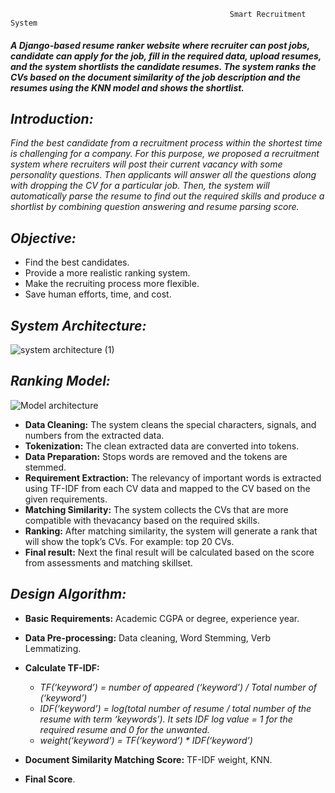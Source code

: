                                                      Smart Recruitment System
#### _A Django-based resume ranker website where recruiter can post jobs, candidate can apply for the job, fill in the required data, upload resumes, and the system shortlists the candidate resumes. The system ranks the CVs based on the document similarity of the job description and the resumes using the KNN model and shows the shortlist._

## _Introduction:_
_Find the best candidate from a recruitment process within the shortest time is challenging for a company. For this purpose, we proposed a recruitment system where recruiters will post their current vacancy with some personality questions. Then applicants will answer all the questions along with dropping the CV for a particular job. Then, the system will automatically parse the resume to find out the required skills and produce a shortlist by combining question answering and resume parsing score._

## _Objective:_
* Find the best candidates.
* Provide a more realistic ranking system.
* Make the recruiting process more flexible.
* Save human efforts, time, and cost.

## _System Architecture:_
![system architecture (1)](https://user-images.githubusercontent.com/66861180/129874802-22818723-4102-46a8-a44e-aaab377281d5.png)

## _Ranking Model:_
![Model architecture](https://user-images.githubusercontent.com/66861180/129875039-633c9bbf-0e5b-4552-8352-c145c961ef2c.png)
* **Data Cleaning:** The system cleans the special characters, signals, and numbers from the extracted data.
* **Tokenization:** The clean extracted data are converted into tokens.
* **Data Preparation:** Stops words are removed and the tokens are stemmed.
* **Requirement Extraction:** The relevancy of important words is extracted using TF-IDF from each CV data and mapped to the CV based on the given requirements.
* **Matching Similarity:** The system collects the CVs that are more compatible with thevacancy based on the required skills.
* **Ranking:** After matching similarity, the system will generate a rank that will show the topk’s CVs. For example: top 20 CVs.
* **Final result:** Next the final result will be calculated based on the score from assessments and matching skillset.




## _Design Algorithm:_
* **Basic Requirements:** Academic CGPA or degree, experience year.
* **Data Pre-processing:** Data cleaning, Word Stemming, Verb Lemmatizing.
* **Calculate TF-IDF:** 
   * _TF(‘keyword’) = number of appeared (‘keyword’) / Total number of (‘keyword’)_
   * _IDF(‘keyword’) = log(total number of resume / total number of the resume with term ‘keywords’). It sets IDF log value = 1 for the required resume and 0 for the unwanted._
   * _weight(‘keyword’) = TF(‘keyword’) * IDF(‘keyword’)_
   
* **Document Similarity Matching Score:** TF-IDF weight, KNN.
* **Final Score**.
   
